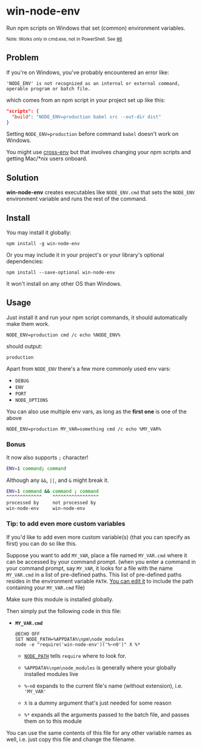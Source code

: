 # win-node-env

Run npm scripts on Windows that set (common) environment variables.

<small>Note: Works only in cmd.exe, not in PowerShell. See [#6](../../issues/6)</small>

## Problem

If you're on Windows, you've probably encountered an error like:

```batch
'NODE_ENV' is not recognized as an internal or external command, operable program or batch file.
```

which comes from an npm script in your project set up like this:

```json
"scripts": {
  "build": "NODE_ENV=production babel src --out-dir dist"
}
```
Setting `NODE_ENV=production` before command `babel` doesn't work on Windows.

You might use [cross-env] but that involves changing your npm scripts and getting Mac/*nix users onboard.

## Solution

**win-node-env** creates executables like `NODE_ENV.cmd` that sets the `NODE_ENV` environment variable and runs the rest of the command.

## Install

You may install it globally:

```
npm install -g win-node-env
```

Or you may include it in your project's or your library's optional dependencies:

```
npm install --save-optional win-node-env
```

It won't install on any other OS than Windows.

[package.json#os]: https://docs.npmjs.com/files/package.json#os

## Usage

Just install it and run your npm script commands, it should automatically make them work.

```batch
NODE_ENV=production cmd /c echo %NODE_ENV%
```

should output:
```batch
production
```

Apart from `NODE_ENV` there's a few more commonly used env vars:

* `DEBUG`
* `ENV`
* `PORT`
* `NODE_OPTIONS`

You can also use multiple env vars, as long as the **first one** is one of the above

```batch
NODE_ENV=production MY_VAR=something cmd /c echo %MY_VAR%
```

### Bonus

It now also supports `;` character!

```sh
ENV=1 command; command
```

Although any `&&`, `||`, and `&` might break it.

```sh
ENV=1 command && command ; command
^^^^^^^^^^^^^    ^^^^^^^^^^^^^^^^^
processed by     not processed by
win-node-env     win-node-env
```

### Tip: to add even more custom variables

If you'd like to add even more custom variable(s) (that you can specify as first) you can do so like this.

Suppose you want to add `MY_VAR`, place a file named `MY_VAR.cmd` where it can be accessed by your command prompt. (when you enter a command in your command prompt, say `MY_VAR`, it looks for a file with the name `MY_VAR.cmd` in a list of pre-defined paths. This list of pre-defined paths resides in the environment variable `PATH`. [You can edit it][edit-env] to include the path containing your `MY_VAR.cmd` file)

[edit-env]: https://www.google.com/search?q=edit+environment+variables+windows

Make sure this module is installed globally.

Then simply put the following code in this file:

* **`MY_VAR.cmd`**

  ```batch
  @ECHO OFF
  SET NODE_PATH=%APPDATA%\npm\node_modules
  node -e "require('win-node-env')('%~n0')" X %*
  ```

  * [`NODE_PATH`](https://nodejs.org/api/cli.html#cli_node_path_path) tells `require` where to look for.

  * `%APPDATA%\npm\node_modules` is generally where your globally installed modules live

  * `%~n0` expands to the current file's name (without extension), i.e. `'MY_VAR'`

  * `X` is a dummy argument that's just needed for some reason

  * `%*` expands all the arguments passed to the batch file, and passes them on to this module

You can use the same contents of this file for any other variable names as well, i.e. just copy this file and change the filename.

[cross-env]: https://www.npmjs.com/package/cross-env
